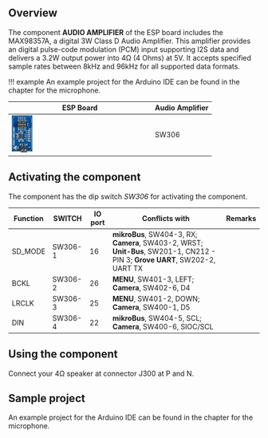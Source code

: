 ## Overview
The component **AUDIO AMPLIFIER** of the ESP board includes the MAX98357A, a digital 3W Class D Audio Amplifier. 
This amplifier provides an digital pulse-code modulation (PCM) input supporting I2S data and delivers a 3.2W output power into 4Ω (4 Ohms) at 5V. 
It accepts specified sample rates between 8kHz and 96kHz for all supported data formats.

!!! example
    An example project for the Arduino IDE can be found in the chapter for the microphone.

ESP Board | Audio Amplifier
--- | ---
<img src="/images/esp32/block_audio.png"  width="15%"> | SW306

## Activating the component
The component has the dip switch *SW306* for activating the component.

|Function|SWITCH|IO port|Conflicts with|Remarks|
|------------------|----------|----------|----------|----------|
|SD_MODE|SW306-1|16|**mikroBus**, SW404-3, RX; **Camera**, SW403-2, WRST; **Unit-Bus**, SW201-1, CN212 - PIN 3; **Grove UART**, SW202-2, UART TX
|BCKL|SW306-2|26|**MENU**, SW401-3, LEFT; **Camera**, SW402-6, D4
|LRCLK|SW306-3|25|**MENU**, SW401-2, DOWN; **Camera**, SW400-1, D5
|DIN|SW306-4|22|**mikroBus**, SW404-5, SCL; **Camera**, SW400-6, SIOC/SCL

## Using the component
Connect your 4Ω speaker at connector J300 at P and N.

## Sample project
An example project for the Arduino IDE can be found in the chapter for the microphone.
